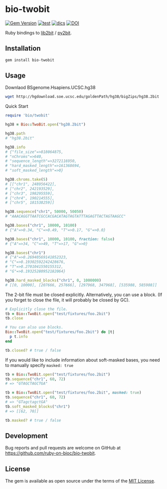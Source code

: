 # bio-twobit

[![Gem Version](https://badge.fury.io/rb/bio-twobit.svg)](https://badge.fury.io/rb/bio-twobit)
[![test](https://github.com/ruby-on-bioc/bio-twobit/actions/workflows/ci.yml/badge.svg)](https://github.com/ruby-on-bioc/bio-twobit/actions/workflows/ci.yml)
[![dics](https://img.shields.io/badge/docs-stable-blue.svg)](https://rubydoc.info/gems/bio-twobit)
[![DOI](https://zenodo.org/badge/436454379.svg)](https://zenodo.org/badge/latestdoi/436454379)

Ruby bindings to [lib2bit](https://github.com/dpryan79/lib2bit) / [py2bit](https://github.com/deeptools/py2bit).

## Installation

```sh
gem install bio-twobit
```

## Usage

Downlaod BSgenome.Hsapiens.UCSC.hg38

```sh
wget http://hgdownload.soe.ucsc.edu/goldenPath/hg38/bigZips/hg38.2bit
```

Quick Start

```ruby
require 'bio/twobit'

hg38 = Bio::TwoBit.open("hg38.2bit")

hg38.path
# "hg38.2bit"

hg38.info
# {"file_size"=>818064875,
# "nChroms"=>640,
# "sequence_length"=>3272116950,
# "hard_masked_length"=>161368694,
# "soft_masked_length"=>0}

hg38.chroms.take(5)
# [["chr1", 248956422],
# ["chr2", 242193529],
# ["chr3", 198295559],
# ["chr4", 190214555],
# ["chr5", 181538259]]

hg38.sequence("chr1", 50000, 50050)
# "AAACAGGTTAATCGCCACGACATAGTAGTATTTAGAGTTACTAGTAAGCC"

hg38.bases("chr1", 10000, 10100)
# {"A"=>0.34, "C"=>0.49, "T"=>0.17, "G"=>0.0}

hg38.bases("chr1", 10000, 10100, fraction: false)
# {"A"=>34, "C"=>49, "T"=>17, "G"=>0}

hg38.bases("chr1") 
# {"A"=>0.26940569141052323,
# "C"=>0.19302592242428676,
# "T"=>0.2701041550155312,
# "G"=>0.19325280952182064}

hg38.hard_masked_blocks("chr1", 0, 1000000)
# [[0, 10000], [207666, 257666], [297968, 347968], [535988, 585988]]
```

The 2-bit file must be closed explicitly. Alternatively, you can use a block. (If you forget to close the file, it will probably be closed by GC).

```ruby
# Explicitly close the file.
tb = Bio::TwoBit.open("test/fixtures/foo.2bit")
tb.close

# You can also use blocks.
Bio::TwoBit.open("test/fixtures/foo.2bit") do |t|
  p t.info
end
```

```ruby
tb.closed? # true / false
```

If you would like to include information about soft-masked bases, you need to manually specify `masked: true`

```ruby
tb = Bio::TwoBit.open("test/fixtures/foo.2bit")
tb.sequence("chr1", 60, 72)
# => "GTAGCTAGCTGA"

tb = Bio::TwoBit.open("test/fixtures/foo.2bit", masked: true)
tb.sequence("chr1", 60, 72)
# => "GTagctagctGA"
tb.soft_masked_blocks("chr1")
# => [[62, 70]]
```

```ruby
tb.masked? # true / false
```

## Development

Bug reports and pull requests are welcome on GitHub at https://github.com/ruby-on-bioc/bio-twobit.

## License

The gem is available as open source under the terms of the [MIT License](https://opensource.org/licenses/MIT).
